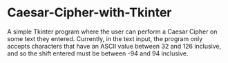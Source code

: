 # Caesar-Cipher-with-Tkinter
A simple Tkinter program where the user can perform a Caesar Cipher on some text they entered.
Currently, in the text input, the program only accepts characters that have an ASCII value between 32 and 126 inclusive, and so the shift entered must be between -94 and 94 inclusive.
